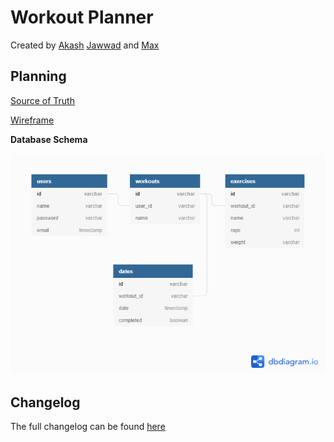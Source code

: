 # Workout Planner

Created by [Akash](https://github.com/akashkhambay) [Jawwad](https://github.com/JawwadUddin) and [Max](https://github.com/Velocima)

## Planning

[Source of Truth](./source_of_truth.md)

[Wireframe](https://excalidraw.com/#json=6091811160326144,swiN-1QPDIyG6nwApxTF4A)

**Database Schema**

![Database Schema](./assets/devmuscles_database_schema.png)

## Changelog

The full changelog can be found [here](./changelog.md)
